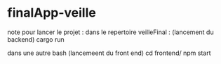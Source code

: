 # finalApp-veille

note pour lancer le projet :
dans le repertoire veilleFinal :
(lancement du backend)
cargo run

dans une autre bash
(lancemeent du front end)
cd frontend/
npm start

